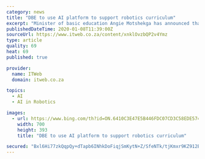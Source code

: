 ```yaml
---
category: news
title: "DBE to use AI platform to support robotics curriculum"
excerpt: "Minister of basic education Angie Motshekga has announced that Ms Zora, an artificial intelligence-based educational platform, will be rolled out across South African schools to support the introduction of the coding and robotics curriculum this year. The e-learning platform, unveiled at the announcement of the 2019 National Senior Certificate ..."
publishedDateTime: 2020-01-08T11:39:00Z
sourceUrl: https://www.itweb.co.za/content/xnklOvzbQP2v4Ymz
type: article
quality: 69
heat: 69
published: true

provider:
  name: ITWeb
  domain: itweb.co.za

topics:
  - AI
  - AI in Robotics

images:
  - url: https://www.bing.com/th?id=ON.6410C3E47E5B446FDC07CD3C58EDE574
    width: 700
    height: 393
    title: "DBE to use AI platform to support robotics curriculum"

secured: "Bxl6Hi77zkQqpQy+dTapb6INhkDoFiqjSmKytN+Z/SfeNTk/tjKmxr9KZ912BBcoZsGhg95EciRDC8poiphMeEktLubQccXqRWipEzgaOtAkoAipwbpeQoj85fEeftyi4t9Vl+zql+lL9vGvTBwB8/ZfxV0O/HKkRgUVN5vOfhK+LyRij8ToYg1tHzKC62YYULlPiwRBAFHliULLdhLMPJUZIFbnZoH+uYMeCkE6ksJ6K9CuYk/hyptulKEGvPKxB2An6671hA1KMNepU+ZSXQ==;ZsInrmFvESvLt9+QSxMEBA=="
---
```


